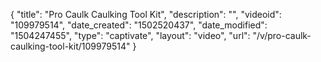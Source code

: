 {
    "title": "Pro Caulk Caulking Tool Kit",
    "description": "",
    "videoid": "109979514",
    "date_created": "1502520437",
    "date_modified": "1504247455",
    "type": "captivate",
    "layout": "video",
    "url": "\/v\/pro-caulk-caulking-tool-kit\/109979514"
}